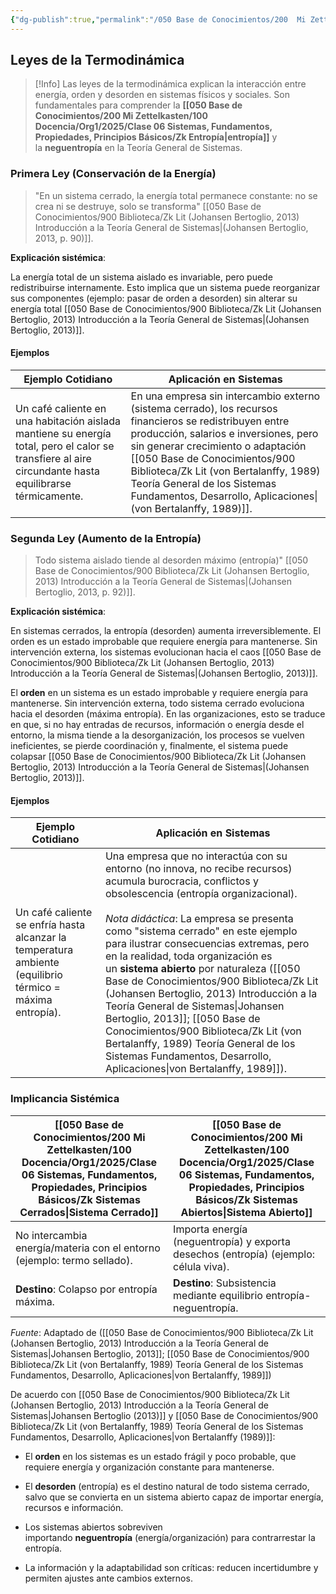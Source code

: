 ```yaml
---
{"dg-publish":true,"permalink":"/050 Base de Conocimientos/200  Mi Zettelkasten/100 Docencia/Org1/2025/Clase 12 Entropía y Neguentropía/Zk Entropía y Neguentropía (Leyes de la Termodinámica)/","tags":["digitalGarden","entropía","neguentropía","leyesDeLaTermodinámica"]}
---
```


## Leyes de la Termodinámica

>[!Info] Las leyes de la termodinámica explican la interacción entre energía, orden y desorden en sistemas físicos y sociales. Son fundamentales para comprender la **[[050 Base de Conocimientos/200  Mi Zettelkasten/100 Docencia/Org1/2025/Clase 06 Sistemas, Fundamentos, Propiedades, Principios Básicos/Zk Entropía\|entropía]]** y la **neguentropía** en la Teoría General de Sistemas.

### Primera Ley (Conservación de la Energía)

>"En un sistema cerrado, la energía total permanece constante: no se crea ni se destruye, solo se transforma" [[050 Base de Conocimientos/900 Biblioteca/Zk Lit (Johansen Bertoglio, 2013) Introducción a la Teoría General de Sistemas\|(Johansen Bertoglio, 2013, p. 90)]].


**Explicación sistémica**:  

La energía total de un sistema aislado es invariable, pero puede redistribuirse internamente. Esto implica que un sistema puede reorganizar sus componentes (ejemplo: pasar de orden a desorden) sin alterar su energía total [[050 Base de Conocimientos/900 Biblioteca/Zk Lit (Johansen Bertoglio, 2013) Introducción a la Teoría General de Sistemas\|(Johansen Bertoglio, 2013)]].

#### Ejemplos

| Ejemplo Cotidiano                                                                                                                                      | Aplicación en Sistemas                                                                                                                                                                                                                                                                                                    |
| ------------------------------------------------------------------------------------------------------------------------------------------------------ | ------------------------------------------------------------------------------------------------------------------------------------------------------------------------------------------------------------------------------------------------------------------------------------------------------------------------- |
| Un café caliente en una habitación aislada mantiene su energía total, pero el calor se transfiere al aire circundante hasta equilibrarse térmicamente. | En una empresa sin intercambio externo (sistema cerrado), los recursos financieros se redistribuyen entre producción, salarios e inversiones, pero sin generar crecimiento o adaptación [[050 Base de Conocimientos/900 Biblioteca/Zk Lit (von Bertalanffy, 1989) Teoría General de los Sistemas Fundamentos, Desarrollo, Aplicaciones\|(von Bertalanffy, 1989)]]. |

### Segunda Ley (Aumento de la Entropía)

> Todo sistema aislado tiende al desorden máximo (entropía)" [[050 Base de Conocimientos/900 Biblioteca/Zk Lit (Johansen Bertoglio, 2013) Introducción a la Teoría General de Sistemas\|(Johansen Bertoglio, 2013, p. 92)]].

**Explicación sistémica**:  

En sistemas cerrados, la entropía (desorden) aumenta irreversiblemente. El orden es un estado improbable que requiere energía para mantenerse. Sin intervención externa, los sistemas evolucionan hacia el caos [[050 Base de Conocimientos/900 Biblioteca/Zk Lit (Johansen Bertoglio, 2013) Introducción a la Teoría General de Sistemas\|(Johansen Bertoglio, 2013)]].

El **orden** en un sistema es un estado improbable y requiere energía para mantenerse. Sin intervención externa, todo sistema cerrado evoluciona hacia el desorden (máxima entropía). En las organizaciones, esto se traduce en que, si no hay entradas de recursos, información o energía desde el entorno, la misma tiende a la desorganización, los procesos se vuelven ineficientes, se pierde coordinación y, finalmente, el sistema puede colapsar [[050 Base de Conocimientos/900 Biblioteca/Zk Lit (Johansen Bertoglio, 2013) Introducción a la Teoría General de Sistemas\|(Johansen Bertoglio, 2013)]].

#### Ejemplos

| Ejemplo Cotidiano                                                                                         | Aplicación en Sistemas                                                                                                                                                                                                                                                                                                                                                                                                                                                                                                                                                                                              |
| --------------------------------------------------------------------------------------------------------- | ------------------------------------------------------------------------------------------------------------------------------------------------------------------------------------------------------------------------------------------------------------------------------------------------------------------------------------------------------------------------------------------------------------------------------------------------------------------------------------------------------------------------------------------------------------------------------------------------------------------- |
| Un café caliente se enfría hasta alcanzar la temperatura ambiente (equilibrio térmico = máxima entropía). | Una empresa que no interactúa con su entorno (no innova, no recibe recursos) acumula burocracia, conflictos y obsolescencia (entropía organizacional).<br><br>_Nota didáctica_: La empresa se presenta como "sistema cerrado" en este ejemplo para ilustrar consecuencias extremas, pero en la realidad, toda organización es un **sistema abierto** por naturaleza ([[050 Base de Conocimientos/900 Biblioteca/Zk Lit (Johansen Bertoglio, 2013) Introducción a la Teoría General de Sistemas\|Johansen Bertoglio, 2013]]; [[050 Base de Conocimientos/900 Biblioteca/Zk Lit (von Bertalanffy, 1989) Teoría General de los Sistemas Fundamentos, Desarrollo, Aplicaciones\|von Bertalanffy, 1989]]). |

### Implicancia Sistémica

| **[[050 Base de Conocimientos/200  Mi Zettelkasten/100 Docencia/Org1/2025/Clase 06 Sistemas, Fundamentos, Propiedades, Principios Básicos/Zk Sistemas Cerrados\|Sistema Cerrado]]**                           | **[[050 Base de Conocimientos/200  Mi Zettelkasten/100 Docencia/Org1/2025/Clase 06 Sistemas, Fundamentos, Propiedades, Principios Básicos/Zk Sistemas Abiertos\|Sistema Abierto]]**                                        |
| ----------------------------------------------------------------------- | ------------------------------------------------------------------------------------ |
| No intercambia energía/materia con el entorno (ejemplo: termo sellado). | Importa energía (neguentropía) y exporta desechos (entropía) (ejemplo: célula viva). |
| **Destino**: Colapso por entropía máxima.                               | **Destino**: Subsistencia mediante equilibrio entropía-neguentropía.                 |
_Fuente_: Adaptado de ([[050 Base de Conocimientos/900 Biblioteca/Zk Lit (Johansen Bertoglio, 2013) Introducción a la Teoría General de Sistemas\|Johansen Bertoglio, 2013]]; [[050 Base de Conocimientos/900 Biblioteca/Zk Lit (von Bertalanffy, 1989) Teoría General de los Sistemas Fundamentos, Desarrollo, Aplicaciones\|von Bertalanffy, 1989]])

De acuerdo con [[050 Base de Conocimientos/900 Biblioteca/Zk Lit (Johansen Bertoglio, 2013) Introducción a la Teoría General de Sistemas\|Johansen Bertoglio (2013)]] y [[050 Base de Conocimientos/900 Biblioteca/Zk Lit (von Bertalanffy, 1989) Teoría General de los Sistemas Fundamentos, Desarrollo, Aplicaciones\|von Bertalanffy (1989)]]:
- El **orden** en los sistemas es un estado frágil y poco probable, que requiere energía y organización constante para mantenerse.

- El **desorden** (entropía) es el destino natural de todo sistema cerrado, salvo que se convierta en un sistema abierto capaz de importar energía, recursos e información.

- Los sistemas abiertos sobreviven importando **neguentropía** (energía/organización) para contrarrestar la entropía.

- La información y la adaptabilidad son críticas: reducen incertidumbre y permiten ajustes ante cambios externos.

